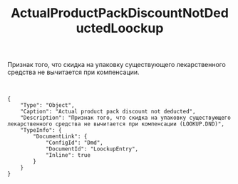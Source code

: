 ﻿---
layout: default
title: ActualProductPackDiscountNotDeductedLoockup
position: 3
categories: 
tags: 
---

Признак того, что скидка на упаковку существующего лекарственного средства не вычитается при компенсации.

 

```
{
	"Type": "Object",
	"Caption": "Actual product pack discount not deducted",
	"Description": "Признак того, что скидка на упаковку существующего лекарственного средства не вычитается при компенсации (LOOKUP.DND)",
	"TypeInfo": {
		"DocumentLink": {
			"ConfigId": "Dmd",
			"DocumentId": "LoockupEntry",
			"Inline": true
		}
	}
}
```

 

 

